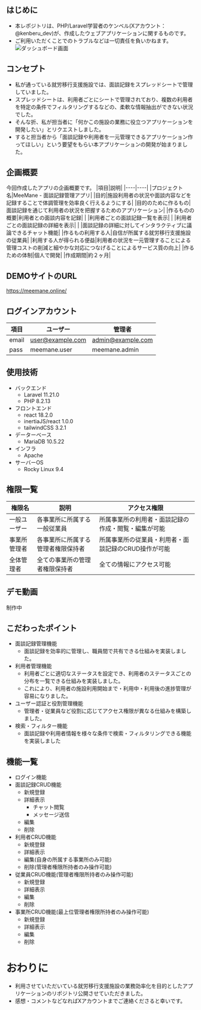 ## はじめに
- 本レポジトリは、PHP/Laravel学習者のケンベル(Xアカウント：@kenberu_dev)が、作成したウェブアプリケーションに関するものです。
- ご利用いただくことでのトラブルなどは一切責任を負いかねます。
![ダッシュボード画面](https://github.com/user-attachments/assets/3dd48828-4cb4-4170-8f2e-4bbe9a82b226)

## コンセプト
- 私が通っている就労移行支援施設では、面談記録をスプレッドシートで管理していました。
- スプレッドシートは、利用者ごとにシートで管理されており、複数の利用者を特定の条件でフィルタリングするなどの、柔軟な情報抽出ができない状況でした。
- そんな折、私が担当者に「何かこの施設の業務に役立つアプリケーションを開発したい」とリクエストしました。
- すると担当者から「面談記録や利用者を一元管理できるアプリケーション作ってほしい」という要望をもらい本アプリケーションの開発が始まりました。

## 企画概要
今回作成したアプリの企画概要です。
|項目|説明|
|----|----|
|プロジェクト名|MeeMane - 面談記録管理アプリ|
|目的|施設利用者の状況や面談内容などを記録することで体調管理を効率良く行えるようにする|
|目的のために作るもの|面談記録を通じて利用者の状況を把握するためのアプリケーション|
|作るものの概要|利用者との面談内容を記録|
|             |利用者ごとの面談記録一覧を表示|
|             |利用者ごとの面談記録の詳細を表示|
|             |面談記録の詳細に対してインタラクティブに議論できるチャット機能|
|作るもの利用する人|自信が所属する就労移行支援施設の従業員|
|利用する人が得られる便益|利用者の状況を一元管理することによる管理コストの削減と細やかな対応につなげることによるサービス質の向上|
|作るための体制|個人で開発|
|作成期間|約２ヶ月|

## DEMOサイトのURL
https://meemane.online/

## ログインアカウント
|項目|ユーザー|管理者|
|----|----|----|
|email|user@example.com|admin@example.com|
|pass|meemane.user|meemane.admin|

## 使用技術
- バックエンド
    - Laravel 11.21.0
    - PHP 8.2.13
- フロントエンド
    - react 18.2.0
    - inertiaJS/react 1.0.0
    - tailwindCSS 3.2.1
- データーベース
    - MariaDB 10.5.22
- インフラ
    - Apache
- サーバーOS
    - Rocky Linux 9.4

## 権限一覧
|権限名|説明|アクセス権限|
|----|----|----|
|一般ユーザー|各事業所に所属する一般従業員|所属事業所の利用者・面談記録の作成・閲覧・編集が可能|
|事業所管理者|各事業所に所属する管理者権限保持者|所属事業所の従業員・利用者・面談記録のCRUD操作が可能|
|全体管理者|全ての事業所の管理者権限保持者|全ての情報にアクセス可能|

## デモ動画
制作中

## こだわったポイント
- 面談記録管理機能
    - 面談記録を効率的に管理し、職員間で共有できる仕組みを実装しました。
- 利用者管理機能
    - 利用者ごとに適切なステータスを設定でき、利用者のステータスごとの分布を一覧できる仕組みを実装しました。
    - これにより、利用者の施設利用開始まで・利用中・利用後の進捗管理が容易になりました。
- ユーザー認証と役割管理機能
    - 管理者・従業員など役割に応じてアクセス権限が異なる仕組みを構築しました。
- 検索・フィルター機能
    - 面談記録や利用者情報を様々な条件で検索・フィルタリングできる機能を実装しました

## 機能一覧
- ログイン機能
- 面談記録CRUD機能
    - 新規登録
    - 詳細表示
        - チャット閲覧
        - メッセージ送信
    - 編集
    - 削除
- 利用者CRUD機能
    - 新規登録
    - 詳細表示
    - 編集(自身の所属する事業所のみ可能)
    - 削除(管理者権限所持者のみ操作可能)
- 従業員CRUD機能(管理者権限所持者のみ操作可能)
    - 新規登録
    - 詳細表示
    - 編集
    - 削除
- 事業所CRUD機能(最上位管理者権限所持者のみ操作可能)
    - 新規登録
    - 詳細表示
    - 編集
    - 削除

# おわりに
- 利用させていただいている就労移行支援施設の業務効率化を目的としたアプリケーションのリポジトリ公開させていただきました。
- 感想・コメントなどなればXアカウントまでご連絡くださると幸いです。